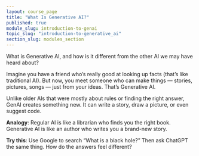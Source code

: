 ```yaml
---
layout: course_page
title: "What Is Generative AI?"
published: true
module_slug: introduction-to-genai
topic_slug: "introduction-to-generative_ai"
section_slug: modules_section
---
```


What is Generative AI, and how is it different from the other AI we may have heard about?

Imagine you have a friend who’s really good at looking up facts (that’s like traditional AI). But now, you meet someone who can make things — stories, pictures, songs — just from your ideas. That’s Generative AI.

Unlike older AIs that were mostly about rules or finding the right answer, GenAI creates something new. It can write a story, draw a picture, or even suggest code.

**Analogy**: Regular AI is like a librarian who finds you the right book. Generative AI is like an author who writes you a brand-new story.

**Try this**: Use Google to search “What is a black hole?” Then ask ChatGPT the same thing. How do the answers feel different?